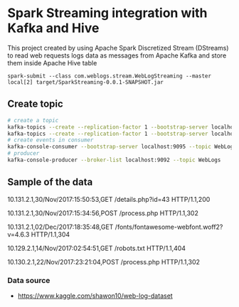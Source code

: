 # Spark Streaming integration with Kafka and Hive

This project created by using Apache Spark Discretized Stream (DStreams) to read web requests logs data as messages 
from Apache Kafka and store them inside Apache Hive table  
```
spark-submit --class com.weblogs.stream.WebLogStreaming --master local[2] target/SparkStreaming-0.0.1-SNAPSHOT.jar
```

## Create topic

```bash
# create a topic
kafka-topics --create --replication-factor 1 --bootstrap-server localhost:9095 --partitions 1 --topic weblog_out
kafka-topics --create --replication-factor 1 --bootstrap-server localhost:9095 --partitions 1 --topic WebLogs
# create events in consumer
kafka-console-consumer --bootstrap-server localhost:9095 --topic WebLogs --from-beginning
# producer
kafka-console-producer --broker-list localhost:9092 --topic WebLogs
```
## Sample of the data

10.131.2.1,30/Nov/2017:15:50:53,GET /details.php?id=43 HTTP/1.1,200

10.131.2.1,30/Nov/2017:15:34:56,POST /process.php HTTP/1.1,302

10.131.2.1,02/Dec/2017:18:35:48,GET /fonts/fontawesome-webfont.woff2?v=4.6.3 HTTP/1.1,304

10.129.2.1,14/Nov/2017:02:54:51,GET /robots.txt HTTP/1.1,404

10.130.2.1,22/Nov/2017:23:21:04,POST /process.php HTTP/1.1,302

### Data source

* https://www.kaggle.com/shawon10/web-log-dataset
